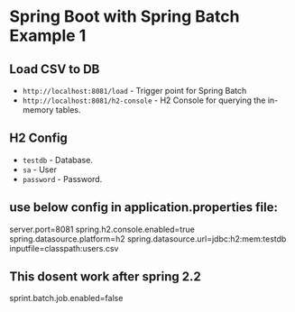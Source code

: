 # Spring Boot with Spring Batch Example 1
## Load CSV to DB
- `http://localhost:8081/load` - Trigger point for Spring Batch
- `http://localhost:8081/h2-console` - H2 Console for querying the in-memory tables.

## H2 Config
- `testdb` - Database.
- `sa` - User
- `password` - Password.

## use below config in application.properties file:
server.port=8081
spring.h2.console.enabled=true
spring.datasource.platform=h2
spring.datasource.url=jdbc:h2:mem:testdb
inputfile=classpath:users.csv

## This dosent work after spring 2.2
sprint.batch.job.enabled=false
